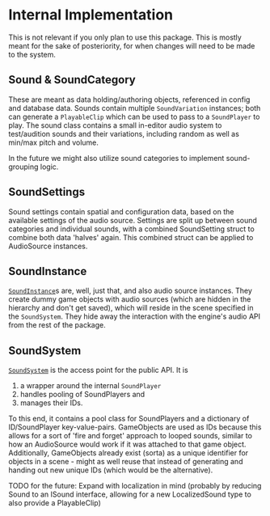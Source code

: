 # Internal Implementation

This is not relevant if you only plan to use this package. This is mostly meant for the sake of posteriority, for when changes will need to be made to the system.

## Sound & SoundCategory

These are meant as data holding/authoring objects, referenced in config and database data. Sounds contain multiple `SoundVariation` instances; both can generate a `PlayableClip` which can be used to pass to a `SoundPlayer` to play.
The sound class contains a small in-editor audio system to test/audition sounds and their variations, including random as well as min/max pitch and volume.

In the future we might also utilize sound categories to implement sound-grouping logic.

## SoundSettings

Sound settings contain spatial and configuration data, based on the available settings of the audio source. Settings are split up between sound categories and individual sounds, with a combined SoundSetting struct to combine both data 'halves' again. This combined struct can be applied to AudioSource instances.

## SoundInstance

[`SoundInstance`](xref:Kinstrife.Audio.SoundInstance)s are, well, just that, and also audio source instances. They create dummy game objects with audio sources (which are hidden in the hierarchy and don't get saved), which will reside in the scene specified in the `SoundSystem`. They hide away the interaction with the engine's audio API from the rest of the package.

## SoundSystem

[`SoundSystem`](xref:Kinstrife.Audio.SoundSystem) is the access point for the public API. It is 
1) a wrapper around the internal `SoundPlayer`
2) handles pooling of SoundPlayers and 
3) manages their IDs. 

To this end, it contains a pool class for SoundPlayers and a dictionary of ID/SoundPlayer key-value-pairs.
GameObjects are used as IDs because this allows for a sort of 'fire and forget' approach to looped sounds, 
similar to how an AudioSource would work if it was attached to that game object. Additionally, GameObjects already exist (sorta) as a unique identifier for objects in a scene - might as well reuse that instead of generating and handing out new unique IDs (which would be the alternative).

TODO for the future: Expand with localization in mind (probably by reducing Sound to an ISound interface, allowing for a new LocalizedSound type to also provide a PlayableClip)